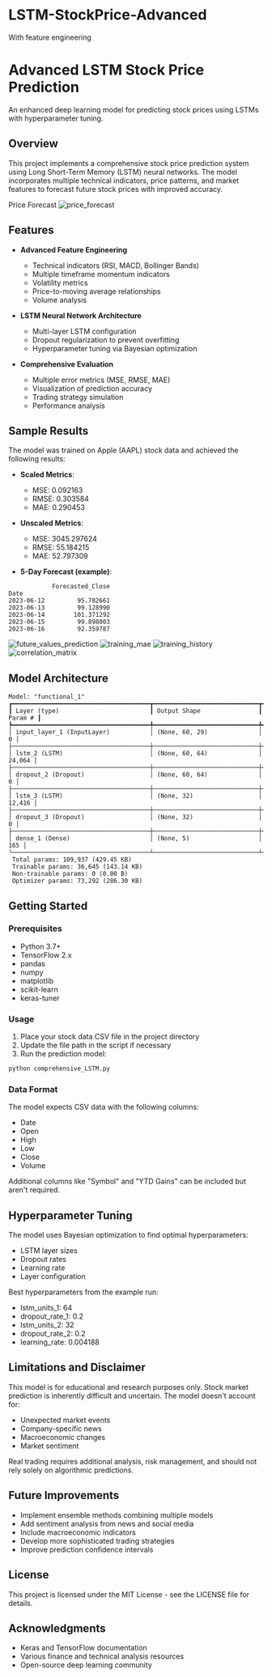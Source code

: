 # LSTM-StockPrice-Advanced
With feature engineering
# Advanced LSTM Stock Price Prediction

An enhanced deep learning model for predicting stock prices using LSTMs with hyperparameter tuning.

## Overview

This project implements a comprehensive stock price prediction system using Long Short-Term Memory (LSTM) neural networks. The model incorporates multiple technical indicators, price patterns, and market features to forecast future stock prices with improved accuracy.

Price Forecast
![price_forecast](https://github.com/user-attachments/assets/8acb549a-48c0-408b-ba7a-dfcb3096cbb8)


## Features

- **Advanced Feature Engineering**
  - Technical indicators (RSI, MACD, Bollinger Bands)
  - Multiple timeframe momentum indicators
  - Volatility metrics
  - Price-to-moving average relationships
  - Volume analysis

- **LSTM Neural Network Architecture**
  - Multi-layer LSTM configuration
  - Dropout regularization to prevent overfitting
  - Hyperparameter tuning via Bayesian optimization

- **Comprehensive Evaluation**
  - Multiple error metrics (MSE, RMSE, MAE)
  - Visualization of prediction accuracy
  - Trading strategy simulation
  - Performance analysis

## Sample Results

The model was trained on Apple (AAPL) stock data and achieved the following results:

- **Scaled Metrics**:
  - MSE: 0.092163
  - RMSE: 0.303584
  - MAE: 0.290453

- **Unscaled Metrics**:
  - MSE: 3045.297624
  - RMSE: 55.184215
  - MAE: 52.797309

- **5-Day Forecast (example)**:

```
            Forecasted_Close
Date                        
2023-06-12         95.782661
2023-06-13         99.128990
2023-06-14        101.371292
2023-06-15         99.898003
2023-06-16         92.359787
```
![future_values_prediction](https://github.com/user-attachments/assets/638c3d4d-22a8-4215-9fe9-b4b8c923a718)
![training_mae](https://github.com/user-attachments/assets/eb9641cd-6651-4f2e-89fc-fae3b4a33563)
![training_history](https://github.com/user-attachments/assets/e558c20f-fb4f-4c6c-b4fc-8dd39795dd45)
![correlation_matrix](https://github.com/user-attachments/assets/f098bc3a-2358-4129-bf93-9b5bf5543a20)


## Model Architecture

```
Model: "functional_1"
┏━━━━━━━━━━━━━━━━━━━━━━━━━━━━━━━━━━━━━━┳━━━━━━━━━━━━━━━━━━━━━━━━━━━━━┳━━━━━━━━━━━━━━━━━┓
┃ Layer (type)                         ┃ Output Shape                ┃         Param # ┃
┡━━━━━━━━━━━━━━━━━━━━━━━━━━━━━━━━━━━━━━╇━━━━━━━━━━━━━━━━━━━━━━━━━━━━━╇━━━━━━━━━━━━━━━━━┩
│ input_layer_1 (InputLayer)           │ (None, 60, 29)              │               0 │
├──────────────────────────────────────┼─────────────────────────────┼─────────────────┤
│ lstm_2 (LSTM)                        │ (None, 60, 64)              │          24,064 │
├──────────────────────────────────────┼─────────────────────────────┼─────────────────┤
│ dropout_2 (Dropout)                  │ (None, 60, 64)              │               0 │
├──────────────────────────────────────┼─────────────────────────────┼─────────────────┤
│ lstm_3 (LSTM)                        │ (None, 32)                  │          12,416 │
├──────────────────────────────────────┼─────────────────────────────┼─────────────────┤
│ dropout_3 (Dropout)                  │ (None, 32)                  │               0 │
├──────────────────────────────────────┼─────────────────────────────┼─────────────────┤
│ dense_1 (Dense)                      │ (None, 5)                   │             165 │
└──────────────────────────────────────┴─────────────────────────────┴─────────────────┘
 Total params: 109,937 (429.45 KB)
 Trainable params: 36,645 (143.14 KB)
 Non-trainable params: 0 (0.00 B)
 Optimizer params: 73,292 (286.30 KB)
```

## Getting Started

### Prerequisites

- Python 3.7+
- TensorFlow 2.x
- pandas
- numpy
- matplotlib
- scikit-learn
- keras-tuner

### Usage

1. Place your stock data CSV file in the project directory
2. Update the file path in the script if necessary
3. Run the prediction model:

```bash
python comprehensive_LSTM.py
```

### Data Format

The model expects CSV data with the following columns:
- Date
- Open
- High
- Low
- Close
- Volume

Additional columns like "Symbol" and "YTD Gains" can be included but aren't required.

## Hyperparameter Tuning

The model uses Bayesian optimization to find optimal hyperparameters:

- LSTM layer sizes
- Dropout rates
- Learning rate
- Layer configuration

Best hyperparameters from the example run:
- lstm_units_1: 64
- dropout_rate_1: 0.2
- lstm_units_2: 32
- dropout_rate_2: 0.2
- learning_rate: 0.004188

## Limitations and Disclaimer

This model is for educational and research purposes only. Stock market prediction is inherently difficult and uncertain. The model doesn't account for:

- Unexpected market events
- Company-specific news
- Macroeconomic changes
- Market sentiment

Real trading requires additional analysis, risk management, and should not rely solely on algorithmic predictions.

## Future Improvements

- Implement ensemble methods combining multiple models
- Add sentiment analysis from news and social media
- Include macroeconomic indicators
- Develop more sophisticated trading strategies
- Improve prediction confidence intervals

## License

This project is licensed under the MIT License - see the LICENSE file for details.

## Acknowledgments

- Keras and TensorFlow documentation
- Various finance and technical analysis resources
- Open-source deep learning community
